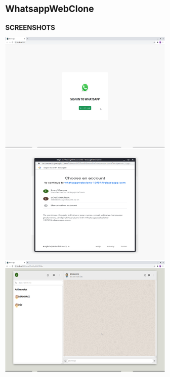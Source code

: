 # WhatsappWebClone

## SCREENSHOTS
<img src="ScreenShots/wweb1.png" width=550 height=350>
<img src="ScreenShots/wweb2.png" width=550 height=350>
<img src="ScreenShots/wweb3.png" width=550 height=350>

